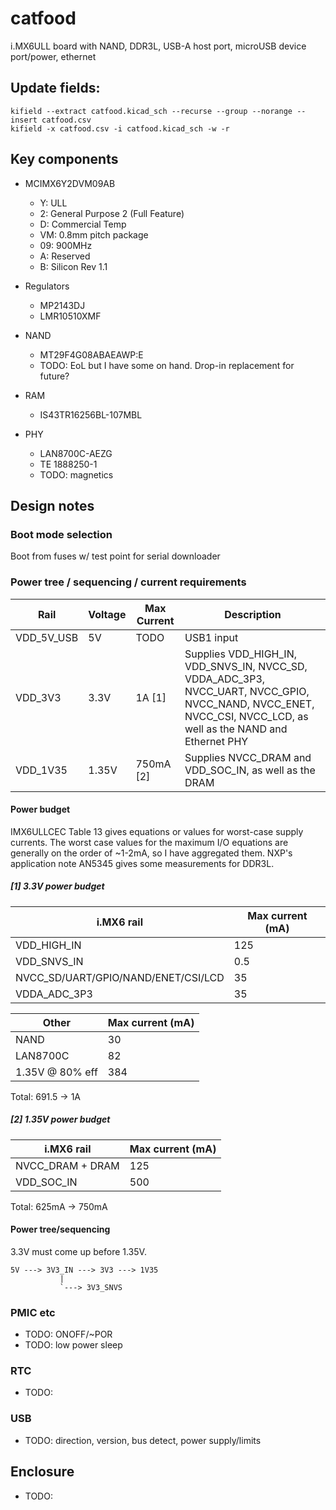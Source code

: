# catfood

i.MX6ULL board with NAND, DDR3L, USB-A host port, microUSB device port/power, ethernet

## Update fields:

```
kifield --extract catfood.kicad_sch --recurse --group --norange --insert catfood.csv
kifield -x catfood.csv -i catfood.kicad_sch -w -r
```

## Key components

- MCIMX6Y2DVM09AB
    - Y:  ULL
    - 2:  General Purpose 2 (Full Feature)
    - D:  Commercial Temp
    - VM: 0.8mm pitch package
    - 09: 900MHz
    - A:  Reserved
    - B:  Silicon Rev 1.1

- Regulators
    - MP2143DJ
    - LMR10510XMF

- NAND
    - MT29F4G08ABAEAWP:E
    - TODO: EoL but I have some on hand. Drop-in replacement for future?

- RAM
    - IS43TR16256BL-107MBL

- PHY
    - LAN8700C-AEZG
    - TE 1888250-1
    - TODO: magnetics

## Design notes

### Boot mode selection

Boot from fuses w/ test point for serial downloader

### Power tree / sequencing / current requirements

| Rail		| Voltage	| Max Current | Description |
| ------------- | ------------- | ----------- | ----------- |
| VDD_5V_USB    | 5V            | TODO        | USB1 input  |
| VDD_3V3       | 3.3V          | 1A [1]      | Supplies VDD_HIGH_IN, VDD_SNVS_IN, NVCC_SD, VDDA_ADC_3P3, NVCC_UART, NVCC_GPIO, NVCC_NAND, NVCC_ENET, NVCC_CSI, NVCC_LCD, as well as the NAND and Ethernet PHY |
| VDD_1V35      | 1.35V         | 750mA [2]   | Supplies NVCC_DRAM and VDD_SOC_IN, as well as the DRAM |

#### Power budget

IMX6ULLCEC Table 13 gives equations or values for worst-case supply currents.
The worst case values for the maximum I/O equations are generally on the order
of ~1-2mA, so I have aggregated them. NXP's application note AN5345 gives some
measurements for DDR3L.

##### [1] 3.3V power budget

| i.MX6 rail      | Max current (mA) |
| --------------- | ---------------- |
| VDD_HIGH_IN     | 125              |
| VDD_SNVS_IN     | 0.5              |
| NVCC_SD/UART/GPIO/NAND/ENET/CSI/LCD | 35 |
| VDDA_ADC_3P3    | 35               |

| Other           | Max current (mA) |
| --------------- | ---------------- |
| NAND            | 30               |
| LAN8700C        | 82               |
| 1.35V @ 80% eff | 384              |

Total: 691.5 -> 1A

##### [2] 1.35V power budget

| i.MX6 rail       | Max current (mA) |
| ---------------- | ---------------- |
| NVCC_DRAM + DRAM | 125              |
| VDD_SOC_IN       | 500              |

Total: 625mA -> 750mA

#### Power tree/sequencing

3.3V must come up before 1.35V.

```
5V ---> 3V3_IN ---> 3V3 ---> 1V35
           |
           `---> 3V3_SNVS
```

### PMIC etc

- TODO: ONOFF/~POR
- TODO: low power sleep

### RTC

- TODO: 

### USB

- TODO: direction, version, bus detect, power supply/limits

## Enclosure

- TODO: 
